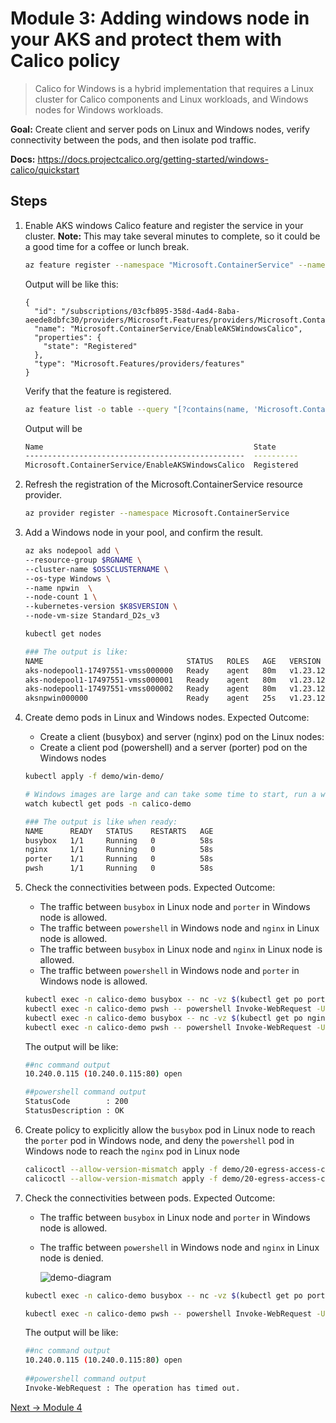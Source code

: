 # Module 3: Adding windows node in your AKS and protect them with Calico policy
>Calico for Windows is a hybrid implementation that requires a Linux cluster for Calico components and Linux workloads, and Windows nodes for Windows workloads.


**Goal:** Create client and server pods on Linux and Windows nodes, verify connectivity between the pods, and then isolate pod traffic.

**Docs:** https://docs.projectcalico.org/getting-started/windows-calico/quickstart

## Steps

1. Enable AKS windows Calico feature and register the service in your cluster. **Note:** This may take several minutes to complete, so it could be a good time for a coffee or lunch break.

    
    ```bash
    az feature register --namespace "Microsoft.ContainerService" --name "EnableAKSWindowsCalico"
    ```

    Output will be like this:
    ```text
    {
      "id": "/subscriptions/03cfb895-358d-4ad4-8aba-aeede8dbfc30/providers/Microsoft.Features/providers/Microsoft.ContainerService/features/EnableAKSWindowsCalico",
      "name": "Microsoft.ContainerService/EnableAKSWindowsCalico",
      "properties": {
        "state": "Registered"
      },
      "type": "Microsoft.Features/providers/features"
    }
    ```


   Verify that the feature is registered. 

    ```bash
    az feature list -o table --query "[?contains(name, 'Microsoft.ContainerService/EnableAKSWindowsCalico')].{Name:name,State:properties.state}"
    ```
    
    Output will be
    ```bash
    Name                                               State
    -------------------------------------------------  ----------
    Microsoft.ContainerService/EnableAKSWindowsCalico  Registered
    ```


2. Refresh the registration of the Microsoft.ContainerService resource provider.

   ```bash
   az provider register --namespace Microsoft.ContainerService
   ```


3. Add a Windows node in your pool, and confirm the result.
   ```bash
   az aks nodepool add \
   --resource-group $RGNAME \
   --cluster-name $OSSCLUSTERNAME \
   --os-type Windows \
   --name npwin  \
   --node-count 1 \
   --kubernetes-version $K8SVERSION \
   --node-vm-size Standard_D2s_v3
   ```
   
   ```bash
   kubectl get nodes
   ```

   ```bash
   ### The output is like:
   NAME                                STATUS   ROLES   AGE   VERSION
   aks-nodepool1-17497551-vmss000000   Ready    agent   80m   v1.23.12
   aks-nodepool1-17497551-vmss000001   Ready    agent   80m   v1.23.12
   aks-nodepool1-17497551-vmss000002   Ready    agent   80m   v1.23.12
   aksnpwin000000                      Ready    agent   25s   v1.23.12
   ```

4. Create demo pods in Linux and Windows nodes. Expected Outcome:
   - Create a client (busybox) and server (nginx) pod on the Linux nodes:
   - Create a client pod (powershell) and a server (porter) pod on the Windows nodes

    ```bash
    kubectl apply -f demo/win-demo/
    ```
    
    ```bash
    # Windows images are large and can take some time to start, run a watch and wait for the pods to be in running state
    watch kubectl get pods -n calico-demo
    ```

    ```bash
    ### The output is like when ready:
    NAME      READY   STATUS    RESTARTS   AGE
    busybox   1/1     Running   0          58s
    nginx     1/1     Running   0          58s
    porter    1/1     Running   0          58s
    pwsh      1/1     Running   0          58s
    ```

5. Check the connectivities between pods. Expected Outcome:  

   - The traffic between `busybox` in Linux node and `porter` in Windows node is allowed. 
   - The traffic between `powershell` in Windows node and `nginx` in Linux node is allowed. 
   - The traffic between `busybox` in Linux node and `nginx` in Linux node is allowed. 
   - The traffic between `powershell` in Windows node and `porter` in Windows node is allowed. 

   ```bash
   kubectl exec -n calico-demo busybox -- nc -vz $(kubectl get po porter -n calico-demo -o 'jsonpath={.status.podIP}') 80
   kubectl exec -n calico-demo pwsh -- powershell Invoke-WebRequest -Uri http://$(kubectl get po nginx -n calico-demo -o 'jsonpath={.status.podIP}') -UseBasicParsing -TimeoutSec 5
   kubectl exec -n calico-demo busybox -- nc -vz $(kubectl get po nginx -n calico-demo -o 'jsonpath={.status.podIP}') 80
   kubectl exec -n calico-demo pwsh -- powershell Invoke-WebRequest -Uri http://$(kubectl get po porter -n calico-demo -o 'jsonpath={.status.podIP}') -UseBasicParsing -TimeoutSec 5
   ```
  
   The output will be like:
   ```bash
   ##nc command output
   10.240.0.115 (10.240.0.115:80) open

   ##powershell command output
   StatusCode        : 200
   StatusDescription : OK
   
   ```

6. Create policy to explicitly allow the `busybox` pod in Linux node to reach the `porter` pod in Windows node, and deny the `powershell` pod in Windows node to reach the `nginx` pod in Linux node
   ```bash
   calicoctl --allow-version-mismatch apply -f demo/20-egress-access-controls/allow-busybox.yaml
   calicoctl --allow-version-mismatch apply -f demo/20-egress-access-controls/deny-nginx.yaml
   ```

7. Check the connectivities between pods. Expected Outcome:  
   - The traffic between `busybox` in Linux node and `porter` in Windows node is allowed. 
   - The traffic between `powershell` in Windows node and `nginx` in Linux node is denied. 

      ![demo-diagram](../img/windows-demo.png)

   ```bash
   kubectl exec -n calico-demo busybox -- nc -vz $(kubectl get po porter -n calico-demo -o 'jsonpath={.status.podIP}') 80

   kubectl exec -n calico-demo pwsh -- powershell Invoke-WebRequest -Uri http://$(kubectl get po nginx -n calico-demo -o 'jsonpath={.status.podIP}') -UseBasicParsing -TimeoutSec 5
   ```
   
   The output will be like:
   ```bash
   ##nc command output
   10.240.0.115 (10.240.0.115:80) open
 
   ##powershell command output 
   Invoke-WebRequest : The operation has timed out.


[Next -> Module 4](../calicooss/wireguard-encryption.md)
